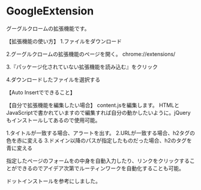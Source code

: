 # GoogleExtension
グーグルクロームの拡張機能です。

【拡張機能の使い方】
1.ファイルをダウンロード

2.グーグルクロームの拡張機能のページを開く。
chrome://extensions/

3.『パッケージ化されていない拡張機能を読み込む』をクリック

4.ダウンロードしたファイルを選択する

【Auto Insertでできること】

【自分で拡張機能を編集したい場合】
content.jsを編集します。
HTMLとJavaScriptで書かれていますので編集すれば自分の動かしたいように。jQueryもインストールしてあるので使用可能。

1.タイトルが一致する場合、アラートを出す。
2.URLが一致する場合、h2タグの色を赤に変える
3.ドメイン以降のパスが指定したものだった場合、h2のタグを青に変える

指定したページのフォームをの中身を自動入力したり、リンクをクリックすることができるのでアイデア次第でルーティンワークを自動化することも可能。

ドットインストールを参考にしました。